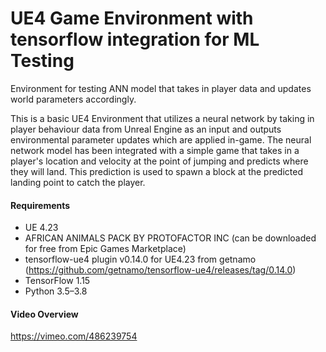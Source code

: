 # UE4 Game Environment with tensorflow integration for ML Testing

Environment for testing ANN model that takes in player data and updates world parameters accordingly.

This is a basic UE4 Environment that utilizes a neural network by taking in player behaviour data from Unreal Engine as an input and outputs environmental parameter updates which are applied in-game. The neural network model has been integrated with a simple game that takes in a player's location and velocity at the point of jumping and predicts where they will land. This prediction is used to spawn a block at the predicted landing point to catch the player.

#### Requirements

- UE 4.23
- AFRICAN ANIMALS PACK BY PROTOFACTOR INC (can be downloaded for free from Epic Games Marketplace)
- tensorflow-ue4 plugin v0.14.0 for UE4.23 from getnamo (https://github.com/getnamo/tensorflow-ue4/releases/tag/0.14.0)
- TensorFlow 1.15
- Python 3.5–3.8

#### Video Overview

https://vimeo.com/486239754
